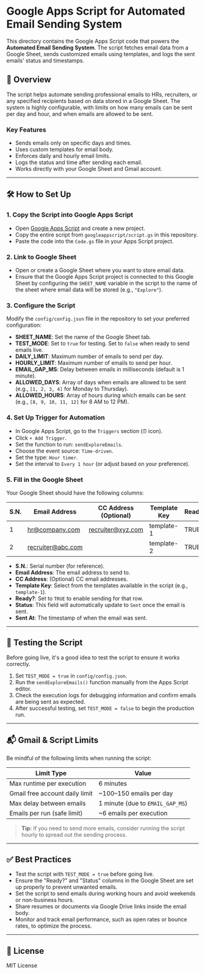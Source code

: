 # Google Apps Script for Automated Email Sending System

This directory contains the Google Apps Script code that powers the **Automated Email Sending System**. The script fetches email data from a Google Sheet, sends customized emails using templates, and logs the sent emails' status and timestamps.

## 📧 Overview

The script helps automate sending professional emails to HRs, recruiters, or any specified recipients based on data stored in a Google Sheet. The system is highly configurable, with limits on how many emails can be sent per day and hour, and when emails are allowed to be sent.

### Key Features

- Sends emails only on specific days and times.
- Uses custom templates for email body.
- Enforces daily and hourly email limits.
- Logs the status and time after sending each email.
- Works directly with your Google Sheet and Gmail account.

---

## 🛠️ How to Set Up

### 1. **Copy the Script into Google Apps Script**
   
   - Open [Google Apps Script](https://script.google.com/) and create a new project.
   - Copy the entire script from `googleappscript/script.gs` in this repository.
   - Paste the code into the `Code.gs` file in your Apps Script project.

### 2. **Link to Google Sheet**

   - Open or create a Google Sheet where you want to store email data.
   - Ensure that the Google Apps Script project is connected to this Google Sheet by configuring the `SHEET_NAME` variable in the script to the name of the sheet where email data will be stored (e.g., `"Explore"`).

### 3. **Configure the Script**

   Modify the `config/config.json` file in the repository to set your preferred configuration:

   - **SHEET_NAME**: Set the name of the Google Sheet tab.
   - **TEST_MODE**: Set to `true` for testing. Set to `false` when ready to send emails live.
   - **DAILY_LIMIT**: Maximum number of emails to send per day.
   - **HOURLY_LIMIT**: Maximum number of emails to send per hour.
   - **EMAIL_GAP_MS**: Delay between emails in milliseconds (default is 1 minute).
   - **ALLOWED_DAYS**: Array of days when emails are allowed to be sent (e.g., `[1, 2, 3, 4]` for Monday to Thursday).
   - **ALLOWED_HOURS**: Array of hours during which emails can be sent (e.g., `[8, 9, 10, 11, 12]` for 8 AM to 12 PM).

### 4. **Set Up Trigger for Automation**

   - In Google Apps Script, go to the `Triggers` section (⏰ icon).
   - Click `+ Add Trigger`.
   - Set the function to run: `sendExploreEmails`.
   - Choose the event source: `Time-driven`.
   - Set the type: `Hour timer`.
   - Set the interval to `Every 1 hour` (or adjust based on your preference).

### 5. **Fill in the Google Sheet**

   Your Google Sheet should have the following columns:

| S.N. | Email Address      | CC Address (Optional) | Template Key | Ready? | Status | Sent At    |
|------|--------------------|-----------------------|--------------|--------|--------|------------|
| 1    | hr@company.com      | recruiter@xyz.com     | template-1   | TRUE   |        |            |
| 2    | recruiter@abc.com   |                       | template-2   | TRUE   |        |            |

- **S.N.**: Serial number (for reference).
- **Email Address**: The email address to send to.
- **CC Address**: (Optional) CC email addresses.
- **Template Key**: Select from the templates available in the script (e.g., `template-1`).
- **Ready?**: Set to `TRUE` to enable sending for that row.
- **Status**: This field will automatically update to `Sent` once the email is sent.
- **Sent At**: The timestamp of when the email was sent.

---

## 🧪 Testing the Script

Before going live, it's a good idea to test the script to ensure it works correctly.

1. Set `TEST_MODE = true` in `config/config.json`.
2. Run the `sendExploreEmails()` function manually from the Apps Script editor.
3. Check the execution logs for debugging information and confirm emails are being sent as expected.
4. After successful testing, set `TEST_MODE = false` to begin the production run.

---

## 📬 Gmail & Script Limits

Be mindful of the following limits when running the script:

| Limit Type                     | Value                              |
|---------------------------------|------------------------------------|
| Max runtime per execution      | 6 minutes                         |
| Gmail free account daily limit | ~100–150 emails per day           |
| Max delay between emails       | 1 minute (due to `EMAIL_GAP_MS`)  |
| Emails per run (safe limit)    | ~6 emails per execution           |

> **Tip:** If you need to send more emails, consider running the script hourly to spread out the sending process.

---

## ✅ Best Practices

- Test the script with `TEST_MODE = true` before going live.
- Ensure the "Ready?" and "Status" columns in the Google Sheet are set up properly to prevent unwanted emails.
- Set the script to send emails during working hours and avoid weekends or non-business hours.
- Share resumes or documents via Google Drive links inside the email body.
- Monitor and track email performance, such as open rates or bounce rates, to optimize the process.

---

## 📄 License

MIT License 
